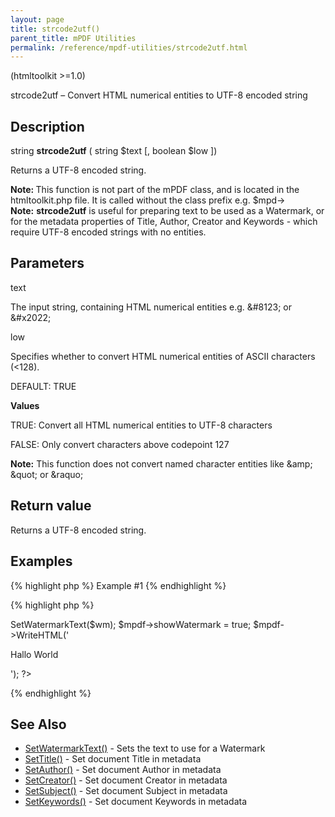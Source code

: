 ```yaml
---
layout: page
title: strcode2utf()
parent_title: mPDF Utilities
permalink: /reference/mpdf-utilities/strcode2utf.html
---
```


<div id="bpmbook" class="bpmbook" style="direction:ltr;">
<div class="topic_user_field">
<div id="U0">
<p>(htmltoolkit &gt;=1.0)</p>
<p>strcode2utf – Convert HTML numerical entities to UTF-8 encoded string</p>
<h2>Description</h2>

<div class="alert alert-info" role="alert">string <b>strcode2utf</b> ( string <span class="parameter">$text</span> [, boolean <span class="parameter">$low</span> ])</div>
<p>Returns a UTF-8 encoded string.</p>

<div class="alert alert-info" role="alert"><b>Note: </b>This function is not part of the mPDF class, and is located in the htmltoolkit.php file. It is called without the class prefix e.g. $mpd-&gt;</div>

<div class="alert alert-info" role="alert"><b>Note:</b> <b>strcode2utf</b> is useful for preparing text to be used as a Watermark, or for the metadata properties of Title, Author, Creator and Keywords - which require UTF-8 encoded strings with no entities.</div>
<h2>Parameters</h2>
<p class="manual_param_dt"><span class="parameter">text</span></p>
<p class="manual_param_dd">The input string, containing HTML numerical entities e.g. &amp;#8123; or &amp;#x2022;</p>
<p class="manual_param_dt"><span class="parameter">low</span></p>
<p class="manual_param_dd">Specifies whether to convert HTML numerical entities of ASCII characters (&lt;128).

<span class="smallblock">DEFAULT</span>: <span class="smallblock">TRUE</span></p>
<p class="manual_param_dd"><b>Values</b>

<span class="smallblock">TRUE</span>: Convert all HTML numerical entities to UTF-8 characters

<span class="smallblock">FALSE</span>: Only convert characters above codepoint 127</p>

<div class="alert alert-info" role="alert"><b>Note:</b> This function does not convert named character entities like &amp;amp; &amp;quot; or &amp;raquo;</div>
<h2>Return value</h2>
<p>Returns a UTF-8 encoded string.</p>
<h2>Examples</h2>

{% highlight php %}
Example #1
{% endhighlight %}

{% highlight php %}
<?php

<?php

$mpdf=new mPDF();

$wm = strcode2utf("&amp;#1575;&amp;#1610;&amp;#1604;&amp;#1575;&amp;#1578; &amp;#1601;&amp;#1610;&amp;#1605;&amp;#1575; &amp;#1575;&amp;#1610;&amp;#1604;&amp;#1575;&amp;#1578; &amp;#1601;&amp;#1610;&amp;#1605;&amp;#1575;");

$mpdf->SetWatermarkText($wm);

$mpdf->showWatermark = true;

$mpdf->WriteHTML('<p>Hallo World</p>');

?>
{% endhighlight %}

<h2>See Also</h2>
<ul>
<li class="manual_boxlist"><a href="{{ "/reference/mpdf-functions/setwatermarktext.html" | prepend: site.baseurl }}">SetWatermarkText()</a> - Sets the text to use for a Watermark</li>
<li class="manual_boxlist"><a href="{{ "/reference/mpdf-functions/settitle.html" | prepend: site.baseurl }}">SetTitle()</a> - Set document Title in metadata</li>
<li class="manual_boxlist"><a href="{{ "/reference/mpdf-functions/setauthor.html" | prepend: site.baseurl }}">SetAuthor()</a> - Set document Author in metadata</li>
<li class="manual_boxlist"><a href="{{ "/reference/mpdf-functions/setcreator.html" | prepend: site.baseurl }}">SetCreator()</a> - Set document Creator in metadata</li>
<li class="manual_boxlist"><a href="{{ "/reference/mpdf-functions/setsubject.html" | prepend: site.baseurl }}">SetSubject()</a> - Set document Subject in metadata</li>
<li class="manual_boxlist"><a href="{{ "/reference/mpdf-functions/setkeywords.html" | prepend: site.baseurl }}">SetKeywords()</a> - Set document Keywords in metadata</li>
</ul>
</div>
</div>

